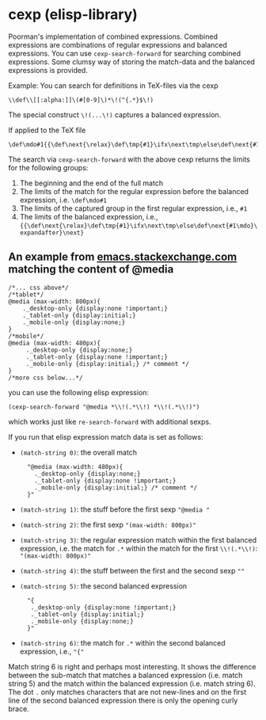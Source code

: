 # cexp (elisp-library)
Poorman's implementation of combined expressions.
Combined expressions are combinations of regular expressions and balanced expressions.
You can use `cexp-search-forward` for searching combined expressions.
Some clumsy way of storing the match-data and the balanced expressions is provided.

Example: You can search for definitions in TeX-files via the cexp

    \\def\\[[:alpha:]]\(#[0-9]\)*\!(^{.*}$\!)

The special construct `\!(...\!)` captures a balanced expression.

If applied to the TeX file

    \def\mdo#1{{\def\next{\relax}\def\tmp{#1}\ifx\next\tmp\else\def\next{#1\mdo}\expandafter}\next}
    
The search via `cexp-search-forward` with the above cexp returns the limits for the following groups:

1. The beginning and the end of the full match
2. The limits of the match for the regular expression before the balanced expression, i.e. `\def\mdo#1`
3. The limits of the captured group in the first regular expression, i.e., `#1`
4. The limits of the balanced expression, i.e., `{{\def\next{\relax}\def\tmp{#1}\ifx\next\tmp\else\def\next{#1\mdo}\expandafter}\next}`


## An example from [emacs.stackexchange.com](https://emacs.stackexchange.com/questions/30432/how-can-i-select-only-the-content-of-a-media-in-css-with-regexp-in-emacs) matching the content of @media

    /*... css above*/
    /*tablet*/
    @media (max-width: 800px){
        ._desktop-only {display:none !important;}
        ._tablet-only {display:initial;}
        ._mobile-only {display:none;}
    }
    /*mobile*/
    @media (max-width: 480px){
         ._desktop-only {display:none;}
         ._tablet-only {display:none !important;}
         ._mobile-only {display:initial;} /* comment */
    }
    /*more css below...*/

you can use the following elisp expression:

`(cexp-search-forward "@media *\\!(.*\\!) *\\!(.*\\!)")`

which works just like `re-search-forward` with additional sexps.

If you run that elisp expression match data is set as follows:

- `(match-string 0)`: the overall match

        "@media (max-width: 480px){
          ._desktop-only {display:none;}
          ._tablet-only {display:none !important;}
          ._mobile-only {display:initial;} /* comment */
        }"


- `(match-string 1)`: the stuff before the first sexp `"@media "`

- `(match-string 2)`: the first sexp `"(max-width: 800px)"`

- `(match-string 3)`: the regular expression match within the first balanced expression, i.e. the match for `.*` within the match for the first `\\!(.*\\!)`: `"(max-width: 800px)"`

- `(match-string 4)`: the stuff between the first and the second sexp `""`

- `(match-string 5)`: the second balanced expression

        "{
         ._desktop-only {display:none !important;}
         ._tablet-only {display:initial;}
         ._mobile-only {display:none;}
        }"
- `(match-string 6)`: the match for `.*` within the second balanced expression, i.e., `"{"`

Match string 6 is right and perhaps most interesting. It shows the difference between the sub-match that matches a balanced expression (i.e. match string 5) and the match within the balanced expression (i.e. match string 6). The dot `.` only matches characters that are not new-lines and on the first line of the second balanced expression there is only the opening curly brace.
